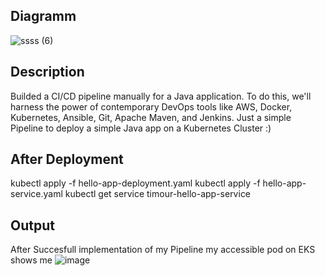


## Diagramm
![ssss (6)](https://github.com/Tim275/HelloDevops/assets/117520669/e414813e-57d3-4e07-98fa-09a58a989f00)



## Description

Builded a CI/CD pipeline manually for a Java application. To do this, we'll harness the power of contemporary DevOps tools like AWS, Docker, Kubernetes, Ansible, Git, Apache Maven, and Jenkins.
Just a simple Pipeline to deploy a simple Java app on a Kubernetes Cluster :)

##  After Deployment

kubectl apply -f hello-app-deployment.yaml
kubectl apply -f hello-app-service.yaml
kubectl get service timour-hello-app-service


## Output
After Succesfull implementation of my Pipeline my accessible pod on EKS shows me 
![image](https://github.com/Tim275/HelloDevops/assets/117520669/ca81827e-0108-4dbe-8afa-ec69f954575e)

